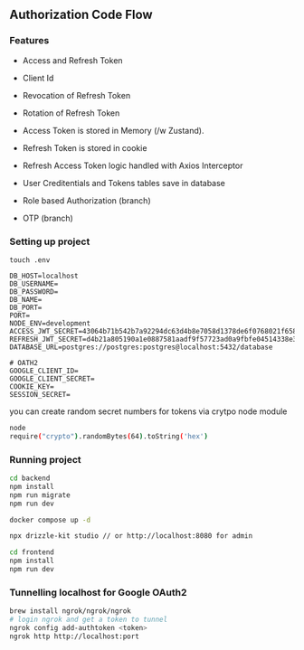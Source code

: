 ## Authorization Code Flow 

### Features

- Access and Refresh Token
- Client Id
- Revocation of Refresh Token
- Rotation of Refresh Token
- Access Token is stored in Memory (/w Zustand). 
- Refresh Token is stored in cookie
- Refresh Access Token logic handled with Axios Interceptor
- User Creditentials and Tokens tables save in database

- Role based Authorization (branch)
- OTP (branch)


### Setting up project

`touch .env`

```text
DB_HOST=localhost
DB_USERNAME=
DB_PASSWORD=
DB_NAME=
DB_PORT=
PORT=
NODE_ENV=development
ACCESS_JWT_SECRET=43064b71b542b7a92294dc63d4b8e7058d1378de6f0768021f658cbd55309564e20a3d735c741d022d406a1435eaf77d51d0158089e9d69ac3cce6d02f1be055
REFRESH_JWT_SECRET=d4b21a805190a1e0887581aadf9f57723ad0a9fbfe04514338e3d0ced4d38786d53f026858d1eb994ed4104a911766a7ed8a4f395fcdbefab8d32cafa2056543
DATABASE_URL=postgres://postgres:postgres@localhost:5432/database

# OATH2
GOOGLE_CLIENT_ID=
GOOGLE_CLIENT_SECRET=
COOKIE_KEY=
SESSION_SECRET=

```
you can create random secret numbers for tokens via crytpo node module 
```bash
node
require("crypto").randomBytes(64).toString('hex')
```
### Running project

```bash
cd backend
npm install
npm run migrate
npm run dev

docker compose up -d

npx drizzle-kit studio // or http://localhost:8080 for admin

cd frontend
npm install
npm run dev
```

### Tunnelling localhost for Google OAuth2

```bash
brew install ngrok/ngrok/ngrok
# login ngrok and get a token to tunnel 
ngrok config add-authtoken <token>
ngrok http http://localhost:port
```
